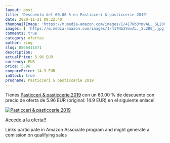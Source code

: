 ```yaml
---
layout: post
title: 'Descuento del 60.00 % en Pasticceri & pasticcerie 2019'
date: 2020-11-21 09:22:40
thumbnailImage: 'https://m.media-amazon.com/images/I/417Nb3YmvAL._SL200_.jpg'
images: [ 'https://m.media-amazon.com/images/I/417Nb3YmvAL._SL200_.jpg' ]
comments: true
category: ofertas
author: ring
slug: 8866411671
description:
actualPrice: 5.96 EUR
currency: EUR
price: 5.96
comparePrice: 14.9 EUR
inStock: true
prodname: Pasticceri & pasticcerie 2019
---
```


Tienes [Pasticceri & pasticcerie 2019](https://www.amazon.it/dp/8866411671/?tag=tolees00-21) con un 60.00 % de descuento con precio de oferta de 5.96 EUR (original: 14.9 EUR) en el siguiente enlace!

[![Pasticceri & pasticcerie 2019](https://m.media-amazon.com/images/I/417Nb3YmvAL._SL200_.jpg)](https://www.amazon.it/dp/8866411671/?tag=tolees00-21)

[Accede a la oferta!!](https://www.amazon.it/dp/8866411671/?tag=tolees00-21)

Links participate in Amazon Associate program and might generate a comission on qualifying sales


